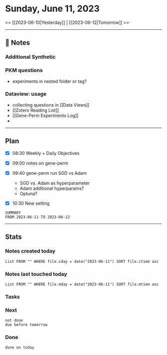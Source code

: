 


# Sunday, June 11, 2023

<< [[2023-06-10|Yesterday]] | [[2023-06-12|Tomorrow]] >>

---

## 📝 Notes


### Additional Synthetic



### PKM questions
- experiments in nested folder or tag?
### Dataview: usage
- collecting questions in [[Data Views]]
- [[Zotero Reading List]] 
- [[Gene-Perm Experiments Log]]
- 


---

## Plan

- [x] 08:30 Weekly + Daily Objectives
- [x] 09:00 notes on gene-perm
- [x] 09:40 gene-perm run SGD vs Adam
	- SGD vs. Adam as hyperparameter
	- Adam additional hyperparams?
	- Optuna?
- [x] 10:30 New setting


```toggl
SUMMARY
FROM 2023-06-11 TO 2023-06-12
```

---
## Stats
### Notes created today
```dataview
List FROM "" WHERE file.cday = date("2023-06-11") SORT file.ctime asc
```

### Notes last touched today
```dataview
List FROM "" WHERE file.mday = date("2023-06-11") SORT file.mtime asc
```



### Tasks

### Next

```tasks
not done 
due before tomorrow
```

### Done

```tasks
done on today
```
